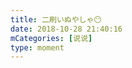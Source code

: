 ```yaml
---
title: 二刷いぬやしゃ😶
date: 2018-10-28 21:40:16
mCategories: [说说]
type: moment
---
```


<div id="pics-20181028214016"></div>

<script src="/lib/moment/pics.js"></script>
<script>
var data = [
    {"link": "2018-10-28_000000.png", "type": "shuoshuo"}
];
picsRender(data, "pics-20181028214016");
</script>
